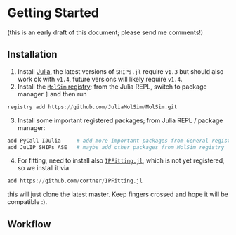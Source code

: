 
# Getting Started

(this is an early draft of this document; please send me comments!)

## Installation

1. Install [Julia](https://julialang.org), the latest versions of `SHIPs.jl` require `v1.3` but should also work ok with `v1.4`, future versions will likely require `v1.4`.
2. Install the [`MolSim` registry](https://github.com/JuliaMolSim/MolSim); from the Julia REPL, switch to package manager `]` and then run
```julia
registry add https://github.com/JuliaMolSim/MolSim.git
```
3. Install some important registered packages; from Julia REPL / package manager:
```julia
add PyCall IJulia     # add more important packages from General registry
add JuLIP SHIPs ASE   # maybe add other packages from MolSim registry
```
4. For fitting, need to install also [`IPFitting.jl`](https://github.com/cortner/IPFitting.jl), which is not yet registered, so we install it via
```julia
add https://github.com/cortner/IPFitting.jl
```
this will just clone the latest master. Keep fingers crossed and hope it will be compatible :).


## Workflow

